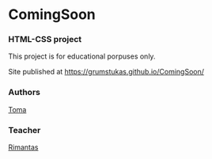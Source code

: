 # ComingSoon

### HTML-CSS project

This project is for educational porpuses only. 

Site published at https://grumstukas.github.io/ComingSoon/

### Authors
[Toma](https://github.com/Grumstukas)
### Teacher
[Rimantas](https://github.com/belauzas)
